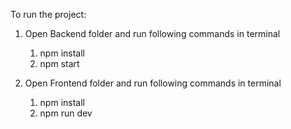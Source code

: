 
To run the project:

1. Open Backend folder and run following commands in terminal
   1. npm install
   2. npm start
  
2. Open Frontend folder and run following commands in terminal
   1. npm install
   2. npm run dev  
